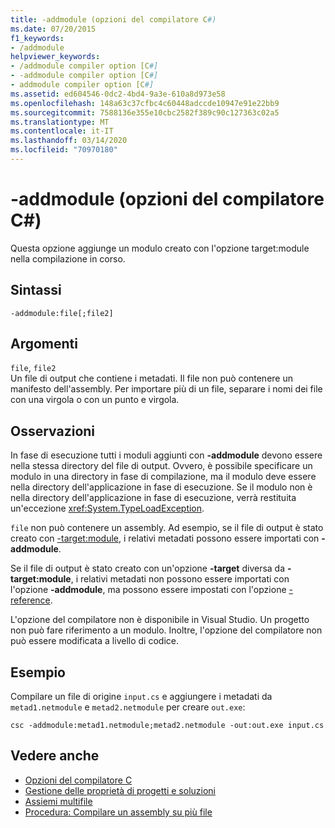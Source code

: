 ```yaml
---
title: -addmodule (opzioni del compilatore C#)
ms.date: 07/20/2015
f1_keywords:
- /addmodule
helpviewer_keywords:
- /addmodule compiler option [C#]
- -addmodule compiler option [C#]
- addmodule compiler option [C#]
ms.assetid: ed604546-0dc2-4bd4-9a3e-610a8d973e58
ms.openlocfilehash: 148a63c37cfbc4c60448adccde10947e91e22bb9
ms.sourcegitcommit: 7588136e355e10cbc2582f389c90c127363c02a5
ms.translationtype: MT
ms.contentlocale: it-IT
ms.lasthandoff: 03/14/2020
ms.locfileid: "70970180"
---
```

# <a name="-addmodule-c-compiler-options"></a>-addmodule (opzioni del compilatore C#)
Questa opzione aggiunge un modulo creato con l'opzione target:module nella compilazione in corso.  
  
## <a name="syntax"></a>Sintassi  
  
```console  
-addmodule:file[;file2]  
```  
  
## <a name="arguments"></a>Argomenti  
 `file`, `file2`  
 Un file di output che contiene i metadati. Il file non può contenere un manifesto dell'assembly. Per importare più di un file, separare i nomi dei file con una virgola o con un punto e virgola.  
  
## <a name="remarks"></a>Osservazioni  
 In fase di esecuzione tutti i moduli aggiunti con **-addmodule** devono essere nella stessa directory del file di output. Ovvero, è possibile specificare un modulo in una directory in fase di compilazione, ma il modulo deve essere nella directory dell'applicazione in fase di esecuzione. Se il modulo non è nella directory dell'applicazione in fase di esecuzione, verrà restituita un'eccezione <xref:System.TypeLoadException>.  
  
 `file` non può contenere un assembly. Ad esempio, se il file di output è stato creato con [-target:module](./target-module-compiler-option.md), i relativi metadati possono essere importati con **-addmodule**.  
  
 Se il file di output è stato creato con un'opzione **-target** diversa da **-target:module**, i relativi metadati non possono essere importati con l'opzione **-addmodule**, ma possono essere impostati con l'opzione [-reference](./reference-compiler-option.md).  
  
 L'opzione del compilatore non è disponibile in Visual Studio. Un progetto non può fare riferimento a un modulo. Inoltre, l'opzione del compilatore non può essere modificata a livello di codice.  
  
## <a name="example"></a>Esempio  
 Compilare un file di origine `input.cs` e aggiungere i metadati da `metad1.netmodule` e `metad2.netmodule` per creare `out.exe`:  
  
```console  
csc -addmodule:metad1.netmodule;metad2.netmodule -out:out.exe input.cs  
```  
  
## <a name="see-also"></a>Vedere anche

- [Opzioni del compilatore C](./index.md)
- [Gestione delle proprietà di progetti e soluzioni](/visualstudio/ide/managing-project-and-solution-properties)
- [Assiemi multifile](../../../framework/app-domains/multifile-assemblies.md)
- [Procedura: Compilare un assembly su più file](../../../framework/app-domains/build-multifile-assembly.md)
